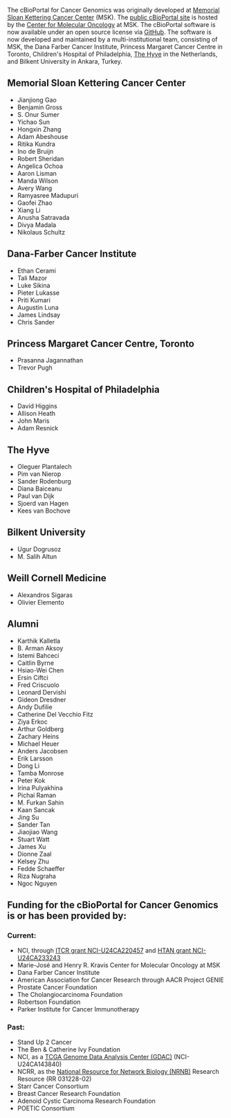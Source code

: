 The cBioPortal for Cancer Genomics was originally developed at [Memorial Sloan Kettering Cancer Center](https://www.mskcc.org/) (MSK). The [public cBioPortal site](https://www.cbioportal.org) is hosted by the [Center for Molecular Oncology](https://www.mskcc.org/research/molecular-oncology) at MSK. The cBioPortal software is now available under an open source license via [GitHub](https://github.com/cBioPortal/). The software is now developed and maintained by a multi-institutional team, consisting of MSK, the Dana Farber Cancer Institute, Princess Margaret Cancer Centre in Toronto, Children's Hospital of Philadelphia, [The Hyve](https://thehyve.nl) in the Netherlands, and Bilkent University in Ankara, Turkey.

## Memorial Sloan Kettering Cancer Center
* Jianjiong Gao
* Benjamin Gross
* S. Onur Sumer
* Yichao Sun
* Hongxin Zhang
* Adam Abeshouse
* Ritika Kundra
* Ino de Bruijn
* Robert Sheridan
* Angelica Ochoa
* Aaron Lisman
* Manda Wilson
* Avery Wang
* Ramyasree Madupuri
* Gaofei Zhao
* Xiang Li
* Anusha Satravada
* Divya Madala
* Nikolaus Schultz

## Dana-Farber Cancer Institute
* Ethan Cerami
* Tali Mazor
* Luke Sikina
* Pieter Lukasse
* Priti Kumari
* Augustin Luna
* James Lindsay
* Chris Sander

## Princess Margaret Cancer Centre, Toronto
* Prasanna Jagannathan
* Trevor Pugh

## Children's Hospital of Philadelphia
* David Higgins
* Allison Heath
* John Maris
* Adam Resnick

## The Hyve
* Oleguer Plantalech
* Pim van Nierop
* Sander Rodenburg
* Diana Baiceanu
* Paul van Dijk
* Sjoerd van Hagen
* Kees van Bochove

## Bilkent University
* Ugur Dogrusoz
* M. Salih Altun

## Weill Cornell Medicine
* Alexandros Sigaras
* Olivier Elemento

## Alumni
* Karthik Kalletla
* B. Arman Aksoy
* Istemi Bahceci
* Caitlin Byrne
* Hsiao-Wei Chen
* Ersin Ciftci
* Fred Criscuolo
* Leonard Dervishi
* Gideon Dresdner
* Andy Dufilie
* Catherine Del Vecchio Fitz
* Ziya Erkoc
* Arthur Goldberg
* Zachary Heins
* Michael Heuer
* Anders Jacobsen
* Erik Larsson
* Dong Li
* Tamba Monrose
* Peter Kok
* Irina Pulyakhina
* Pichai Raman
* M. Furkan Sahin
* Kaan Sancak
* Jing Su
* Sander Tan
* Jiaojiao Wang
* Stuart Watt
* James Xu
* Dionne Zaal
* Kelsey Zhu
* Fedde Schaeffer
* Riza Nugraha
* Ngoc Nguyen

## Funding for the cBioPortal for Cancer Genomics is or has been provided by:

### Current:
* NCI, through [ITCR grant NCI-U24CA220457](https://itcr.nci.nih.gov/funded-project/cbioportal-cancer-genomics) and [HTAN grant NCI-U24CA233243](https://humantumoratlas.org/)
* Marie-José and Henry R. Kravis Center for Molecular Oncology at MSK
* Dana Farber Cancer Institute
* American Association for Cancer Research through AACR Project GENIE
* Prostate Cancer Foundation
* The Cholangiocarcinoma Foundation
* Robertson Foundation
* Parker Institute for Cancer Immunotherapy

### Past:
* Stand Up 2 Cancer
* The Ben & Catherine Ivy Foundation
* NCI, as a [TCGA Genome Data Analysis Center (GDAC)](https://tcga.cancer.gov/wwd/program/research_network/gdac.asp) (NCI-U24CA143840)
* NCRR, as the [National Resource for Network Biology (NRNB)](https://nrnb.org/) Research Resource (RR 031228-02)
* Starr Cancer Consortium
* Breast Cancer Research Foundation
* Adenoid Cystic Carcinoma Research Foundation
* POETIC Consortium
